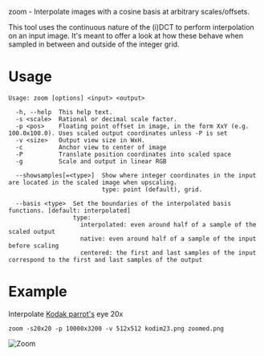 zoom - Interpolate images with a cosine basis at arbitrary scales/offsets.

This tool uses the continuous nature of the (i)DCT to perform interpolation on an input image.
It's meant to offer a look at how these behave when sampled in between and outside of the integer grid.

# Usage
	Usage: zoom [options] <input> <output>
    
      -h, --help  This help text.
      -s <scale>  Rational or decimal scale factor.
      -p <pos>    Floating point offset in image, in the form XxY (e.g. 100.0x100.0). Uses scaled output coordinates unless -P is set
      -v <size>   Output view size in WxH.
      -c          Anchor view to center of image
      -P          Translate position coordinates into scaled space
      -g          Scale and output in linear RGB
    
      --showsamples[=<type>]  Show where integer coordinates in the input are located in the scaled image when upscaling.
                              type: point (default), grid.
    
      --basis <type>  Set the boundaries of the interpolated basis functions. [default: interpolated]
                      type:
                        interpolated: even around half of a sample of the scaled output
                        native: even around half of a sample of the input before scaling
                        centered: the first and last samples of the input correspond to the first and last samples of the output

# Example
Interpolate [Kodak parrot's](https://r0k.us/graphics/kodak/kodak/kodim23.png) eye 20x

	zoom -s20x20 -p 10000x3200 -v 512x512 kodim23.png zoomed.png
	
![Zoom](https://0x09.net/i/g/zoom.png)